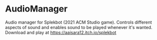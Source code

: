 # AudioManager
Audio manager for Splekbot (2021 ACM Studio game). Controls different aspects of sound and enables sound to be played whenever it's wanted. 
Download and play at https://aaisara12.itch.io/splekbot
